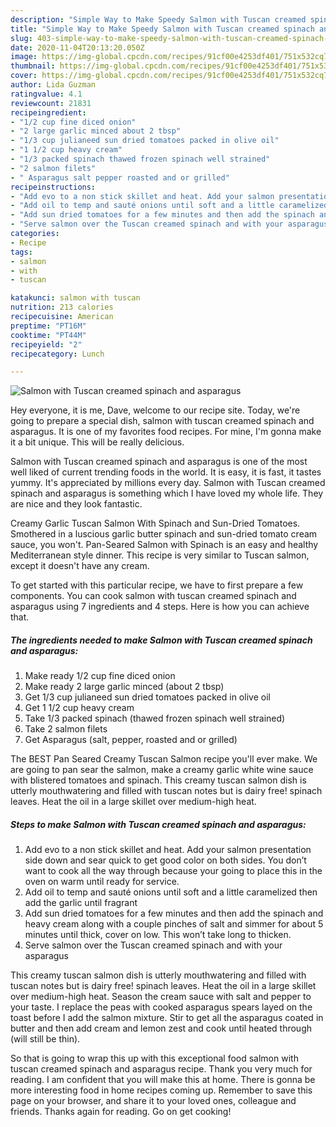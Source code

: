 ```yaml
---
description: "Simple Way to Make Speedy Salmon with Tuscan creamed spinach and asparagus"
title: "Simple Way to Make Speedy Salmon with Tuscan creamed spinach and asparagus"
slug: 403-simple-way-to-make-speedy-salmon-with-tuscan-creamed-spinach-and-asparagus
date: 2020-11-04T20:13:20.050Z
image: https://img-global.cpcdn.com/recipes/91cf00e4253df401/751x532cq70/salmon-with-tuscan-creamed-spinach-and-asparagus-recipe-main-photo.jpg
thumbnail: https://img-global.cpcdn.com/recipes/91cf00e4253df401/751x532cq70/salmon-with-tuscan-creamed-spinach-and-asparagus-recipe-main-photo.jpg
cover: https://img-global.cpcdn.com/recipes/91cf00e4253df401/751x532cq70/salmon-with-tuscan-creamed-spinach-and-asparagus-recipe-main-photo.jpg
author: Lida Guzman
ratingvalue: 4.1
reviewcount: 21831
recipeingredient:
- "1/2 cup fine diced onion"
- "2 large garlic minced about 2 tbsp"
- "1/3 cup julianeed sun dried tomatoes packed in olive oil"
- "1 1/2 cup heavy cream"
- "1/3 packed spinach thawed frozen spinach well strained"
- "2 salmon filets"
- " Asparagus salt pepper roasted and or grilled"
recipeinstructions:
- "Add evo to a non stick skillet and heat. Add your salmon presentation side down and sear quick to get good color on both sides. You don’t want to cook all the way through because your going to place this in the oven on warm until ready for service."
- "Add oil to temp and sauté onions until soft and a little caramelized then add the garlic until fragrant"
- "Add sun dried tomatoes for a few minutes and then add the spinach and heavy cream along with a couple pinches of salt and simmer for about 5 minutes until thick, cover on low. This won’t take long to thicken."
- "Serve salmon over the Tuscan creamed spinach and with your asparagus"
categories:
- Recipe
tags:
- salmon
- with
- tuscan

katakunci: salmon with tuscan 
nutrition: 213 calories
recipecuisine: American
preptime: "PT16M"
cooktime: "PT44M"
recipeyield: "2"
recipecategory: Lunch

---
```



![Salmon with Tuscan creamed spinach and asparagus](https://img-global.cpcdn.com/recipes/91cf00e4253df401/751x532cq70/salmon-with-tuscan-creamed-spinach-and-asparagus-recipe-main-photo.jpg)

Hey everyone, it is me, Dave, welcome to our recipe site. Today, we're going to prepare a special dish, salmon with tuscan creamed spinach and asparagus. It is one of my favorites food recipes. For mine, I'm gonna make it a bit unique. This will be really delicious.

Salmon with Tuscan creamed spinach and asparagus is one of the most well liked of current trending foods in the world. It is easy, it is fast, it tastes yummy. It's appreciated by millions every day. Salmon with Tuscan creamed spinach and asparagus is something which I have loved my whole life. They are nice and they look fantastic.

Creamy Garlic Tuscan Salmon With Spinach and Sun-Dried Tomatoes. Smothered in a luscious garlic butter spinach and sun-dried tomato cream sauce, you won&#39;t. Pan-Seared Salmon with Spinach is an easy and healthy Mediterranean style dinner. This recipe is very similar to Tuscan salmon, except it doesn&#39;t have any cream.


To get started with this particular recipe, we have to first prepare a few components. You can cook salmon with tuscan creamed spinach and asparagus using 7 ingredients and 4 steps. Here is how you can achieve that.

<!--inarticleads1-->

##### The ingredients needed to make Salmon with Tuscan creamed spinach and asparagus:

1. Make ready 1/2 cup fine diced onion
1. Make ready 2 large garlic minced (about 2 tbsp)
1. Get 1/3 cup julianeed sun dried tomatoes packed in olive oil
1. Get 1 1/2 cup heavy cream
1. Take 1/3 packed spinach (thawed frozen spinach well strained)
1. Take 2 salmon filets
1. Get  Asparagus (salt, pepper, roasted and or grilled)


The BEST Pan Seared Creamy Tuscan Salmon recipe you&#39;ll ever make. We are going to pan sear the salmon, make a creamy garlic white wine sauce with blistered tomatoes and spinach. This creamy tuscan salmon dish is utterly mouthwatering and filled with tuscan notes but is dairy free! spinach leaves. Heat the oil in a large skillet over medium-high heat. 

<!--inarticleads2-->

##### Steps to make Salmon with Tuscan creamed spinach and asparagus:

1. Add evo to a non stick skillet and heat. Add your salmon presentation side down and sear quick to get good color on both sides. You don’t want to cook all the way through because your going to place this in the oven on warm until ready for service.
1. Add oil to temp and sauté onions until soft and a little caramelized then add the garlic until fragrant
1. Add sun dried tomatoes for a few minutes and then add the spinach and heavy cream along with a couple pinches of salt and simmer for about 5 minutes until thick, cover on low. This won’t take long to thicken.
1. Serve salmon over the Tuscan creamed spinach and with your asparagus


This creamy tuscan salmon dish is utterly mouthwatering and filled with tuscan notes but is dairy free! spinach leaves. Heat the oil in a large skillet over medium-high heat. Season the cream sauce with salt and pepper to your taste. I replace the peas with cooked asparagus spears layed on the toast before I add the salmon mixture. Stir to get all the asparagus coated in butter and then add cream and lemon zest and cook until heated through (will still be thin). 

So that is going to wrap this up with this exceptional food salmon with tuscan creamed spinach and asparagus recipe. Thank you very much for reading. I am confident that you will make this at home. There is gonna be more interesting food in home recipes coming up. Remember to save this page on your browser, and share it to your loved ones, colleague and friends. Thanks again for reading. Go on get cooking!

